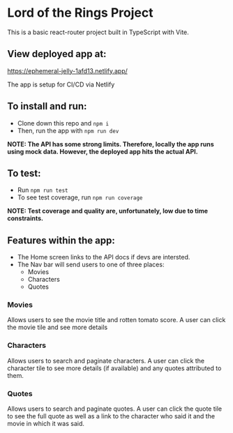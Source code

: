 # Lord of the Rings Project

This is a basic react-router project built in TypeScript with Vite.

## View deployed app at:

https://ephemeral-jelly-1afd13.netlify.app/

The app is setup for CI/CD via Netlify

## To install and run:

- Clone down this repo and `npm i`
- Then, run the app with `npm run dev`

**NOTE: The API has some strong limits. Therefore, locally the app runs using mock data. However, the deployed app hits the actual API.**

## To test:

- Run `npm run test`
- To see test coverage, run `npm run coverage`

**NOTE: Test coverage and quality are, unfortunately, low due to time constraints.**

## Features within the app:

- The Home screen links to the API docs if devs are intersted.
- The Nav bar will send users to one of three places:
  - Movies
  - Characters
  - Quotes

### Movies

Allows users to see the movie title and rotten tomato score. A user can click the movie tile and see more details

### Characters

Allows users to search and paginate characters. A user can click the character tile to see more details (if available) and any quotes attributed to them.

### Quotes

Allows users to search and paginate quotes. A user can click the quote tile to see the full quote as well as a link to the character who said it and the movie in which it was said.

